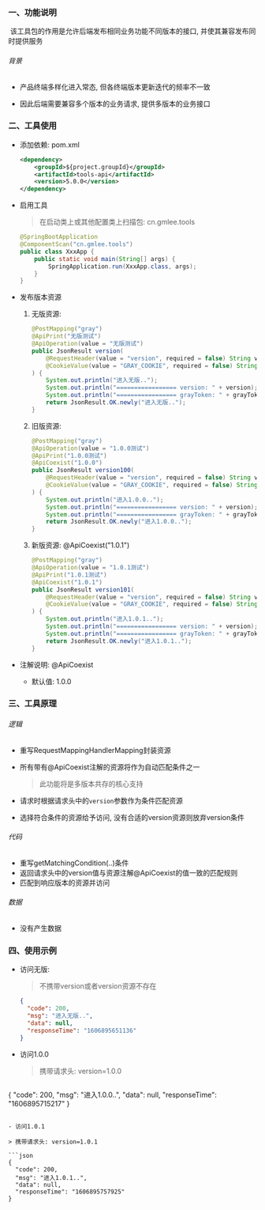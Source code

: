 ### 一、功能说明

​		该工具包的作用是允许后端发布相同业务功能不同版本的接口, 并使其兼容发布同时提供服务

###### 背景

- 产品终端多样化进入常态, 但各终端版本更新迭代的频率不一致

- 因此后端需要兼容多个版本的业务请求, 提供多版本的业务接口

  



### 二、工具使用

- 添加依赖: pom.xml

  ```xml
  <dependency>
      <groupId>${project.groupId}</groupId>
      <artifactId>tools-api</artifactId>
      <version>5.0.0</version>
  </dependency>
  ```

- 启用工具

  > 在启动类上或其他配置类上扫描包: cn.gmlee.tools

  ```java
  @SpringBootApplication
  @ComponentScan("cn.gmlee.tools")
  public class XxxApp {
      public static void main(String[] args) {
          SpringApplication.run(XxxApp.class, args);
      }
  }
  ```

  

- 发布版本资源

  1. 无版资源:

      ```java
      @PostMapping("gray")
      @ApiPrint("无版测试")
      @ApiOperation(value = "无版测试")
      public JsonResult version(
          @RequestHeader(value = "version", required = false) String version,
          @CookieValue(value = "GRAY_COOKIE", required = false) String grayToken
      ) {
          System.out.println("进入无版..");
          System.out.println("================= version: " + version);
          System.out.println("================= grayToken: " + grayToken);
          return JsonResult.OK.newly("进入无版..");
      }
      ```

      

  2. 旧版资源: 

      ```java
      @PostMapping("gray")
      @ApiOperation(value = "1.0.0测试")
      @ApiPrint("1.0.0测试")
      @ApiCoexist("1.0.0")
      public JsonResult version100(
          @RequestHeader(value = "version", required = false) String version,
          @CookieValue(value = "GRAY_COOKIE", required = false) String grayToken
      ) {
          System.out.println("进入1.0.0..");
          System.out.println("================= version: " + version);
          System.out.println("================= grayToken: " + grayToken);
          return JsonResult.OK.newly("进入1.0.0..");
      }
      ```

  3. 新版资源: @ApiCoexist("1.0.1")

      ```java
      @PostMapping("gray")
      @ApiOperation(value = "1.0.1测试")
      @ApiPrint("1.0.1测试")
      @ApiCoexist("1.0.1")
      public JsonResult version101(
          @RequestHeader(value = "version", required = false) String version,
          @CookieValue(value = "GRAY_COOKIE", required = false) String grayToken
      ) {
          System.out.println("进入1.0.1..");
          System.out.println("================= version: " + version);
          System.out.println("================= grayToken: " + grayToken);
          return JsonResult.OK.newly("进入1.0.1..");
      }
      ```

- 注解说明: @ApiCoexist

  - 默认值: 1.0.0



### 三、工具原理

###### 逻辑

- 重写RequestMappingHandlerMapping封装资源

- 所有带有@ApiCoexist注解的资源将作为自动匹配条件之一

  > 此功能将是多版本共存的核心支持

- 请求时根据请求头中的`version`参数作为条件匹配资源

- 选择符合条件的资源给予访问, 没有合适的version资源则放弃version条件



###### 代码

- 重写getMatchingCondition(..)条件
- 返回请求头中的version值与资源注解@ApiCoexist的值一致的匹配规则
- 匹配到响应版本的资源并访问



###### 数据

- 没有产生数据





### 四、使用示例

- 访问无版: 

  > 不携带version或者version资源不存在

  ```json
  {
    "code": 200,
    "msg": "进入无版..",
    "data": null,
    "responseTime": "1606895651136"
  }
  ```

- 访问1.0.0

  >  携带请求头: version=1.0.0
  
  ```json
{
    "code": 200,
    "msg": "进入1.0.0..",
    "data": null,
    "responseTime": "1606895715217"
  }
  ```
  
- 访问1.0.1

  > 携带请求头: version=1.0.1

  ```json
  {
    "code": 200,
    "msg": "进入1.0.1..",
    "data": null,
    "responseTime": "1606895757925"
  }
  ```

